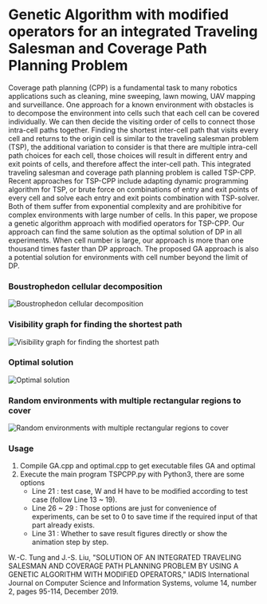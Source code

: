 # Genetic Algorithm with modified operators for an integrated Traveling Salesman and Coverage Path Planning Problem
Coverage path planning (CPP) is a fundamental task to many robotics applications such as cleaning, mine sweeping, lawn mowing, UAV mapping and surveillance. One approach for a known environment with obstacles is to decompose the environment into cells such that each cell can be covered individually. We can then decide the visiting order of cells to connect those intra-cell paths together. Finding the shortest inter-cell path that visits every cell and returns to the origin cell is similar to the traveling salesman problem (TSP), the additional variation to consider is that there are multiple intra-cell path choices for each cell, those choices will result in different entry and exit points of cells, and therefore affect the inter-cell path. This integrated traveling salesman and coverage path planning problem is called TSP-CPP. Recent approaches for TSP-CPP include adapting dynamic programming algorithm for TSP, or brute force on combinations of entry and exit points of every cell and solve each entry and exit points combination with TSP-solver. Both of them suffer from exponential complexity and are prohibitive for complex environments with large number of cells. In this paper, we propose a genetic algorithm approach with modified operators for TSP-CPP. Our approach can find the same solution as the optimal solution of DP in all experiments. When cell number is large, our approach is more than one thousand times faster than DP approach. The proposed GA approach is also a potential solution for environments with cell number beyond the limit of DP.

### Boustrophedon cellular decomposition
![Boustrophedon cellular decomposition](https://github.com/WJTung/GA-TSPCPP/blob/master/1/decomposition.jpg)

### Visibility graph for finding the shortest path
![Visibility graph for finding the shortest path](https://github.com/WJTung/GA-TSPCPP/blob/master/1/visibility_example.jpg)

### Optimal solution
![Optimal solution](https://github.com/WJTung/GA-TSPCPP/blob/master/1/result.jpg)

### Random environments with multiple rectangular regions to cover
![Random environments with multiple rectangular regions to cover](https://github.com/WJTung/GA-TSPCPP/blob/master/random_map/21/1080_1080/01/GA_path.jpg)

### Usage
1. Compile GA.cpp and optimal.cpp to get executable files GA and optimal
2. Execute the main program TSPCPP.py with Python3, there are some options
    * Line 21 : test case, W and H have to be modified according to test case (follow Line 13 ~ 19).
    * Line 26 ~ 29 : Those options are just for convenience of experiments, can be set to 0 to save time if the required input of that part already exists.
    * Line 31 : Whether to save result figures directly or show the animation step by step.

W.-C. Tung and J.-S. Liu, "SOLUTION OF AN INTEGRATED TRAVELING SALESMAN AND COVERAGE PATH PLANNING PROBLEM BY USING A GENETIC ALGORITHM WITH MODIFIED OPERATORS," IADIS International Journal on Computer Science and Information Systems, volume 14, number 2, pages 95-114, December 2019.
